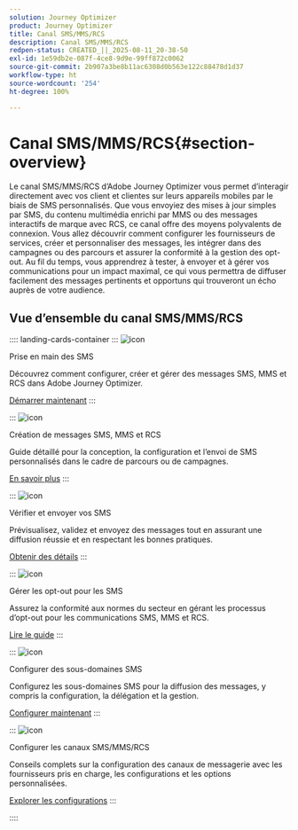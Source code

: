 ```yaml
---
solution: Journey Optimizer
product: Journey Optimizer
title: Canal SMS/MMS/RCS
description: Canal SMS/MMS/RCS
redpen-status: CREATED_||_2025-08-11_20-38-50
exl-id: 1e59db2e-087f-4ce8-9d9e-99ff872c0062
source-git-commit: 2b907a3be8b11ac6308d0b563e122c88478d1d37
workflow-type: ht
source-wordcount: '254'
ht-degree: 100%

---
```


# Canal SMS/MMS/RCS{#section-overview}

Le canal SMS/MMS/RCS d’Adobe Journey Optimizer vous permet d’interagir directement avec vos client et clientes sur leurs appareils mobiles par le biais de SMS personnalisés. Que vous envoyiez des mises à jour simples par SMS, du contenu multimédia enrichi par MMS ou des messages interactifs de marque avec RCS, ce canal offre des moyens polyvalents de connexion. Vous allez découvrir comment configurer les fournisseurs de services, créer et personnaliser des messages, les intégrer dans des campagnes ou des parcours et assurer la conformité à la gestion des opt-out. Au fil du temps, vous apprendrez à tester, à envoyer et à gérer vos communications pour un impact maximal, ce qui vous permettra de diffuser facilement des messages pertinents et opportuns qui trouveront un écho auprès de votre audience.

## Vue d’ensemble du canal SMS/MMS/RCS

:::: landing-cards-container
:::
![icon](https://cdn.experienceleague.adobe.com/icons/circle-play.svg?lang=fr)

Prise en main des SMS

Découvrez comment configurer, créer et gérer des messages SMS, MMS et RCS dans Adobe Journey Optimizer.

[Démarrer maintenant](../using/sms/get-started-sms.md)
:::

:::
![icon](https://cdn.experienceleague.adobe.com/icons/list-check.svg?lang=fr)

Création de messages SMS, MMS et RCS

Guide détaillé pour la conception, la configuration et l’envoi de SMS personnalisés dans le cadre de parcours ou de campagnes.

[En savoir plus](../using/sms/create-sms.md)
:::

:::
![icon](https://cdn.experienceleague.adobe.com/icons/list-check.svg?lang=fr)

Vérifier et envoyer vos SMS

Prévisualisez, validez et envoyez des messages tout en assurant une diffusion réussie et en respectant les bonnes pratiques.

[Obtenir des détails](../using/sms/send-sms.md)
:::

:::
![icon](https://cdn.experienceleague.adobe.com/icons/shield-halved.svg?lang=fr)

Gérer les opt-out pour les SMS

Assurez la conformité aux normes du secteur en gérant les processus d’opt-out pour les communications SMS, MMS et RCS.

[Lire le guide](../using/sms/sms-opt-out.md)
:::

:::
![icon](https://cdn.experienceleague.adobe.com/icons/gear.svg?lang=fr)

Configurer des sous-domaines SMS

Configurez les sous-domaines SMS pour la diffusion des messages, y compris la configuration, la délégation et la gestion.

[Configurer maintenant](../using/sms/sms-subdomains.md)
:::

:::
![icon](https://cdn.experienceleague.adobe.com/icons/code-branch.svg?lang=fr)

Configurer les canaux SMS/MMS/RCS

Conseils complets sur la configuration des canaux de messagerie avec les fournisseurs pris en charge, les configurations et les options personnalisées.

[Explorer les configurations](configure-sms-landing-page.md)
:::

::::
